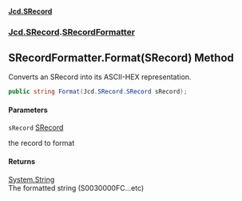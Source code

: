#### [Jcd.SRecord](index.md 'index')
### [Jcd.SRecord](Jcd.SRecord.md 'Jcd.SRecord').[SRecordFormatter](Jcd.SRecord.SRecordFormatter.md 'Jcd.SRecord.SRecordFormatter')

## SRecordFormatter.Format(SRecord) Method

Converts an SRecord into its ASCII-HEX representation.

```csharp
public string Format(Jcd.SRecord.SRecord sRecord);
```
#### Parameters

<a name='Jcd.SRecord.SRecordFormatter.Format(Jcd.SRecord.SRecord).sRecord'></a>

`sRecord` [SRecord](Jcd.SRecord.SRecord.md 'Jcd.SRecord.SRecord')

the record to format

#### Returns
[System.String](https://docs.microsoft.com/en-us/dotnet/api/System.String 'System.String')  
The formatted string (S0030000FC...etc)